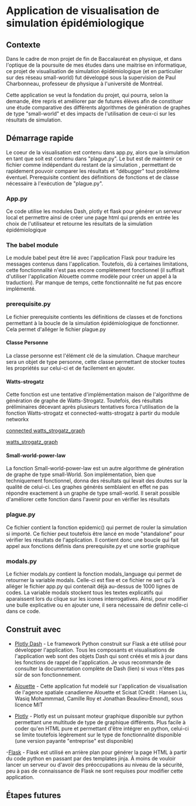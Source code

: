 
# Application de visualisation de simulation épidémiologique


## Contexte

Dans le cadre de mon projet de fin de Baccalauréat en physique, et dans l'optique de la poursuite de mes études dans une maitrise en informatique, ce projet de visualisation de simulation épidémiologique (et en particulier sur des réseau small-world) fut développé sous la supervision de Paul Charbonneau, professeur de physique à l'université de Montréal.

Cette application se veut la fondation du projet, qui pourra, selon la demande, être repris et améliorer par de futures élèves afin de constituer une étude comparative des différents algorithmes de génération de graphes de type "small-world" et des impacts de l'utilisation de ceux-ci sur les résultats de simulation.

## Démarrage rapide

Le coeur de la visualisation est contenu dans app.py, alors que la simulation en tant que soit est contenu dans "plague.py". Le but est de maintenir ce fichier comme indépendant du restant de la simulation , permettant de rapidement pouvoir comparer les résultats et "débugger" tout problème éventuel. Prerequisite contient des définitions de fonctions et de classe nécessaire à l'exécution de "plague.py".


### App.py

Ce code utilise les modules Dash, plotly et flask pour générer un serveur local et permettre ainsi de créer une page html qui prends en entrée les choix de l'utilisateur et retourne les résultats de la simulation épidémiologique

### The babel module

Le module babel peut être lié avec l'application Flask pour traduire les messages contenus dans l'application. Toutefois, dù à certaines limitations, cette fonctionnalité n'est pas encore complètement fonctionnel (il suffirait d'utiliser l'application Alouette comme modèle pour créer un appel à la traduction). Par manque de temps, cette fonctionnalité ne fut pas encore implémenté.

### prerequisite.py

Le fichier prerequisite contients les définitions de classes et de fonctions permettant à la boucle de la simulation épidémiologique de fonctionner. Cela permet d'alléger le fichier plague.py

#### Classe Personne

La classe personne est l'élément clé de la simulation. Chaque marcheur sera un objet de type personne, cette classe permettant de stocker toutes les propriétés sur celui-ci et de facilement en ajouter.

#### Watts-strogatz

Cette fonction est une tentative d'implémentation maison de l'algorithme de génération de graphe de Watts-Strogatz. Toutefois, des résultats préliminaires décevant après plusieurs tentatives forca l'utilisation de la fonction Watts-strogatz et connected-watts-strogatz à partir du module networkx

[connected watts_strogatz_graph](https://networkx.org/documentation/networkx-1.9.1/reference/generated/networkx.generators.random_graphs.connected_watts_strogatz_graph.html)

[watts_strogatz_graph](https://networkx.org/documentation/networkx-1.9/reference/generated/networkx.generators.random_graphs.watts_strogatz_graph.html)
#### Small-world-power-law

La fonction Small-world-power-law est un autre algorithme de génération de graphe de type small-World. Son implémentation, bien que techniquement fonctionnel, donna des résultats qui levait des doutes sur la qualité de celui-ci. Les graphes générés semblaient en effet ne pas répondre exactement à un graphe de type small-world. Il serait possible d'améliorer cette fonction dans l'avenir pour en vérifier les résultats


### plague.py

Ce fichier contient la fonction epidemic() qui permet de rouler la simulation si importé. Ce fichier peut toutefois être lancé en mode "standalone" pour vérifier les résultats de l'application. Il contient donc une boucle qui fait appel aux fonctions définis dans prerequisite.py et une sortie graphique

### modals.py

Le fichier modals.py contient la fonction modals_language qui permet de retourner la variable modals. Celle-ci est fixe et ce fichier ne sert qu'à alléger le fichier app.py qui contenait déjà au-dessus de 1000 lignes de codes. La variable modals stockent tous les textes explicatifs qui aparaissent lors du clique sur les icones interrogatives. Ainsi, pour modifier une bulle explicative ou en ajouter une, il sera nécessaire de définir celle-ci dans ce code.


## Construit avec

 - [Plotly Dash](  https://plotly.com/dash/) - Le framework Python construit sur Flask a été utilisé pour développer l'application. Tous les composants et visualisations de l'application web sont des objets Dash qui sont créés et mis à jour dans les fonctions de rappel de l'application. Je vous recommande de consulter la documentation complète de Dash (lien) si vous n'êtes pas sûr de son fonctionnement.


  - [Alouette](https://github.com/asc-csa/AlouetteApp) - Cette application fut modelé sur l'application de visualisation de l'agence spatiale canadienne Alouette et Scisat
  (Crédit : Hansen Liu, Wasiq Mohammmad, Camille Roy et Jonathan Beaulieu-Emond), sous licence MIT





  - [Plotly](https://plotly.com/) - Plotly est un puissant moteur graphique disponible sur python permettant une multitude de type de graphique différents. Plus facile à coder qu'en HTML pure et permettant d'être intégrer en python, celui-ci se limite toutefois légèrement sur le type de fonctionnalité disponible (une version payante "entreprise" est disponible)

   -[Flask]( https://flask.palletsprojects.com/en/1.1.x/) - Flask est utilisé en arrière plan pour générer la page HTML à partir du code python en passant par des templates jinja. À moins de vouloir lancer un serveur ou d'avoir des préoccupations au niveau de la sécurité, peu à pas de connaissance de Flask ne sont requises pour modifier cette application.


## Étapes futures
